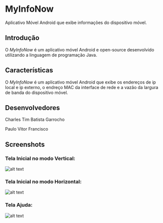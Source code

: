 MyInfoNow
===========
Aplicativo Móvel Android que exibe informações do dispositivo móvel.

## Introdução #
O _MyInfoNow_ é um aplicativo móvel Android e open-source desenvolvido utilizando a linguagem de programação Java.

## Características #
O _MyInfoNow_ é um aplicativo móvel Android que exibe os endereços de ip local e ip externo, o endreço MAC da interface de rede e a vazão da largura de banda do dispositivo móvel.

## Desenvolvedores #
Charles Tim Batista Garrocho

Paulo Vitor Francisco

## Screenshots #
### Tela Inicial no modo Vertical:

![alt text](https://raw.github.com/CharlesGarrocho/MyInfoNow/master/samples/tela_inicial_vertical.png "Tela Inicial Vertical")

### Tela Inicial no modo Horizontal:

![alt text](https://raw.github.com/CharlesGarrocho/MyInfoNow/master/samples/tela_inicial_horizontal.png "Tela Inicial Horizontal")

### Tela Ajuda:

![alt text](https://raw.github.com/CharlesGarrocho/MyInfoNow/master/samples/tela_ajuda.png "Tela Ajuda")
